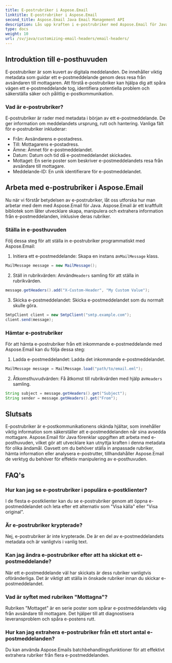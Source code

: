 ```yaml
---
title: E-postrubriker i Aspose.Email
linktitle: E-postrubriker i Aspose.Email
second_title: Aspose.Email Java Email Management API
description: Lås upp kraften i e-postrubriker med Aspose.Email för Java. Lär dig hur du ställer in och hämtar e-postrubriker utan ansträngning.
type: docs
weight: 10
url: /sv/java/customizing-email-headers/email-headers/
---
```


## Introduktion till e-posthuvuden

E-postrubriker är som kuvert av digitala meddelanden. De innehåller viktig metadata som guidar ett e-postmeddelande genom dess resa från avsändaren till mottagaren. Att förstå e-postrubriker kan hjälpa dig att spåra vägen ett e-postmeddelande tog, identifiera potentiella problem och säkerställa säker och pålitlig e-postkommunikation.

### Vad är e-postrubriker?

E-postrubriker är rader med metadata i början av ett e-postmeddelande. De ger information om meddelandets ursprung, rutt och hantering. Vanliga fält för e-postrubriker inkluderar:

- Från: Avsändarens e-postadress.
- Till: Mottagarens e-postadress.
- Ämne: Ämnet för e-postmeddelandet.
- Datum: Datum och tid då e-postmeddelandet skickades.
- Mottaget: En serie poster som beskriver e-postmeddelandets resa från avsändare till mottagare.
- Meddelande-ID: En unik identifierare för e-postmeddelandet.

## Arbeta med e-postrubriker i Aspose.Email

Nu när vi förstår betydelsen av e-postrubriker, låt oss utforska hur man arbetar med dem med Aspose.Email för Java. Aspose.Email är ett kraftfullt bibliotek som låter utvecklare skapa, manipulera och extrahera information från e-postmeddelanden, inklusive deras rubriker.

### Ställa in e-posthuvuden

Följ dessa steg för att ställa in e-postrubriker programmatiskt med Aspose.Email:

1.  Initiera ett e-postmeddelande: Skapa en instans av`MailMessage` klass.

```java
MailMessage message = new MailMessage();
```

2.  Ställ in rubrikvärden: Använd`Headers` samling för att ställa in rubrikvärden.

```java
message.getHeaders().add("X-Custom-Header", "My Custom Value");
```

3. Skicka e-postmeddelandet: Skicka e-postmeddelandet som du normalt skulle göra.

```java
SmtpClient client = new SmtpClient("smtp.example.com");
client.send(message);
```

### Hämtar e-postrubriker

För att hämta e-postrubriker från ett inkommande e-postmeddelande med Aspose.Email kan du följa dessa steg:

1. Ladda e-postmeddelandet: Ladda det inkommande e-postmeddelandet.

```java
MailMessage message = MailMessage.load("path/to/email.eml");
```

2. Åtkomsthuvudvärden: Få åtkomst till rubrikvärden med hjälp av`Headers` samling.

```java
String subject = message.getHeaders().get("Subject");
String sender = message.getHeaders().get("From");
```

## Slutsats

E-postrubriker är e-postkommunikationens okända hjältar, som innehåller viktig information som säkerställer att e-postmeddelanden når sina avsedda mottagare. Aspose.Email för Java förenklar uppgiften att arbeta med e-posthuvuden, vilket gör att utvecklare kan utnyttja kraften i denna metadata för olika ändamål. Oavsett om du behöver ställa in anpassade rubriker, hämta information eller analysera e-postrutter, tillhandahåller Aspose.Email de verktyg du behöver för effektiv manipulering av e-posthuvuden.

## FAQ's

### Hur kan jag se e-postrubriker i populära e-postklienter?

I de flesta e-postklienter kan du se e-postrubriker genom att öppna e-postmeddelandet och leta efter ett alternativ som "Visa källa" eller "Visa original".

### Är e-postrubriker krypterade?

Nej, e-postrubriker är inte krypterade. De är en del av e-postmeddelandets metadata och är vanligtvis i vanlig text.

### Kan jag ändra e-postrubriker efter att ha skickat ett e-postmeddelande?

När ett e-postmeddelande väl har skickats är dess rubriker vanligtvis oföränderliga. Det är viktigt att ställa in önskade rubriker innan du skickar e-postmeddelandet.

### Vad är syftet med rubriken "Mottagna"?

Rubriken "Mottaget" är en serie poster som spårar e-postmeddelandets väg från avsändare till mottagare. Det hjälper till att diagnostisera leveransproblem och spåra e-postens rutt.

### Hur kan jag extrahera e-postrubriker från ett stort antal e-postmeddelanden?

Du kan använda Aspose.Emails batchbehandlingsfunktioner för att effektivt extrahera rubriker från flera e-postmeddelanden.